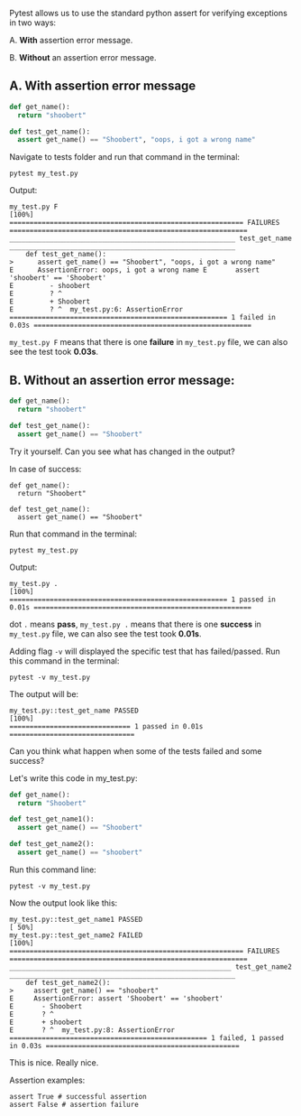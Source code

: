 Pytest allows us to use the standard python assert for verifying exceptions in two ways:

A. **With** assertion error message.

B. **Without** an assertion error message.

## A. With assertion error message
```python
def get_name():
  return "shoobert"

def test_get_name():
  assert get_name() == "Shoobert", "oops, i got a wrong name" 
```

Navigate to tests folder and run that command in the terminal:
```console
pytest my_test.py 
```

Output:                                                       
```output
my_test.py F                                                                                                            [100%]
========================================================== FAILURES ===========================================================
________________________________________________________ test_get_name ________________________________________________________
    def test_get_name():
>      assert get_name() == "Shoobert", "oops, i got a wrong name"
E      AssertionError: oops, i got a wrong name E       assert 'shoobert' == 'Shoobert'
E         - shoobert
E         ? ^
E         + Shoobert
E         ? ^  my_test.py:6: AssertionError
====================================================== 1 failed in 0.03s ====================================================== 
```

`my_test.py F`  means that there is one **failure** in `my_test.py` file, we can also see the test took **0.03s**.

## B. Without an assertion error message:
```python
def get_name():
  return "shoobert"

def test_get_name():
  assert get_name() == "Shoobert" 
```
Try it yourself. Can you see what has changed in the output?


In case of success:
```
def get_name():
  return "Shoobert"

def test_get_name():
  assert get_name() == "Shoobert" 
```

Run that command in the terminal:
```console
pytest my_test.py 
```

Output:
```output
my_test.py .                                                                                                            [100%]
====================================================== 1 passed in 0.01s ======================================================
```

dot `.` means **pass**, `my_test.py .` means that there is one **success** in `my_test.py` file, we can also see the test took **0.01s**.


Adding flag `-v` will displayed the specific test that has failed/passed. Run this command in the terminal:
```Configurations
pytest -v my_test.py 
```

The output will be:
```output
my_test.py::test_get_name PASSED                                         [100%]
============================== 1 passed in 0.01s =============================== 
```

Can you think what happen when some of the tests failed and some success?


Let's write this code in my_test.py:
```python
def get_name():
  return "Shoobert"

def test_get_name1():
  assert get_name() == "Shoobert"

def test_get_name2():
  assert get_name() == "shoobert" 
```

Run this command line:
```console
pytest -v my_test.py 
```

Now the output look like this:
```output
my_test.py::test_get_name1 PASSED                                                                                       [ 50%]
my_test.py::test_get_name2 FAILED                                                                                       [100%]
========================================================== FAILURES ===========================================================
_______________________________________________________ test_get_name2 ________________________________________________________
    def test_get_name2():
>     assert get_name() == "shoobert"
E     AssertionError: assert 'Shoobert' == 'shoobert'
E       - Shoobert
E       ? ^
E       + shoobert
E       ? ^  my_test.py:8: AssertionError
================================================= 1 failed, 1 passed in 0.03s ================================================ 
```

This is nice. Really nice.


Assertion examples:
```console
assert True # successful assertion
assert False # assertion failure 
```
